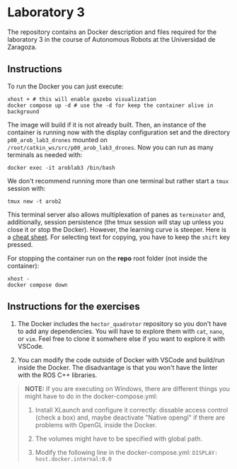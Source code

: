 # Laboratory 3

The repository contains an Docker description and files required for the laboratory 3 in the course of Autonomous Robots at the Universidad de Zaragoza.

## Instructions

To run the Docker you can just execute:

```
xhost + # this will enable gazebo visualization
docker compose up -d # use the -d for keep the container alive in background
```

The image will build if it is not already built. Then, an instance of the container is running now with the display configuration set and the directory `p00_arob_lab3_drones` mounted on `/root/catkin_ws/src/p00_arob_lab3_drones`. Now you can run as many terminals as needed with:
 ```
 docker exec -it aroblab3 /bin/bash
 ```

We don't recommend running more than one terminal but rather start a `tmux` session with:

 ```
 tmux new -t arob2
 ```
 
 This terminal server also allows multiplexation of panes as `terminator` and, additionally, session persistence (the tmux session will stay up unless you close it or stop the Docker). However, the learning curve is steeper. Here is a [cheat sheet](https://tmuxcheatsheet.com/). For selecting text for copying, you have to keep the `shift` key pressed.

For stopping the container run on the **repo** root folder (not inside the container):
 ``` 
 xhost -
 docker compose down
 ```
 ## Instructions for the exercises
 
 1. The Docker includes the `hector_quadrotor` repository so you don't have to add any dependencies. You will have to explore them with `cat`, `nano`, or `vim`. Feel free to clone it somwhere else if you want to explore it with VSCode.
 
 2. You can modify the code outside of Docker with VSCode and build/run inside the Docker. The disadvantage is that you won't have the linter with the ROS C++ libraries.
 
 > **NOTE:** If you are executing on Windows, there are different things you might have to do in the docker-compose.yml:
 > 1. Install XLaunch and configure it correctly: dissable access control (check a box) and, maybe deactivate "Native opengl" if there are problems with OpenGL inside the Docker. 
 >
 > 2. The volumes might have to be specified with global path.
 >
 > 3. Modify the following line in the docker-compose.yml:  `DISPLAY: host.docker.internal:0.0`